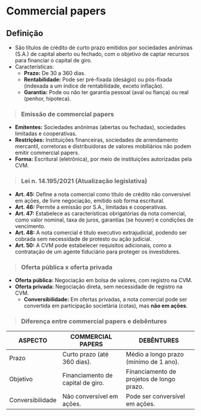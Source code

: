 # Commercial papers

## Definição
- São títulos de crédito de curto prazo emitidos por sociedades anônimas (S.A.) de capital aberto ou fechado, com o objetivo de captar recursos para financiar o capital de giro.
- Características:
  - **Prazo:** De 30 a 360 dias.
  - **Rentabilidade:** Pode ser pré-fixada (deságio) ou pós-fixada (indexada a um índice de rentabilidade, exceto inflação).
  - **Garantia:** Pode ou não ter garantia pessoal (aval ou fiança) ou real (penhor, hipoteca).

> ### Emissão de commercial papers
- **Emitentes:** Sociedades anônimas (abertas ou fechadas), sociedades limitadas e cooperativas.
- **Restrições:** Instituições financeiras, sociedades de arrendamento mercantil, corretoras e distribuidoras de valores mobiliários não podem emitir commercial papers.
- **Forma:** Escritural (eletrônica), por meio de instituições autorizadas pela CVM.

> ### Lei n. 14.195/2021 (Atualização legislativa)
- **Art. 45:** Define a nota comercial como título de crédito não conversível em ações, de livre negociação, emitido sob forma escritural.
- **Art. 46:** Permite a emissão por S.A., limitadas e cooperativas.
- **Art. 47:** Estabelece as características obrigatórias da nota comercial, como valor nominal, taxa de juros, garantias (se houver) e condições de vencimento.
- **Art. 48:** A nota comercial é título executivo extrajudicial, podendo ser cobrada sem necessidade de protesto ou ação judicial.
- **Art. 50:** A CVM pode estabelecer requisitos adicionais, como a contratação de um agente fiduciário para proteger os investidores.

> ### Oferta pública x oferta privada
- **Oferta pública:** Negociação em bolsa de valores, com registro na CVM.
- **Oferta privada:** Negociação direta, sem necessidade de registro na CVM.
  - **Conversibilidade:** Em ofertas privadas, a nota comercial pode ser convertida em participação societária (cotas), mas **não em ações**.

> ### Diferença entre commercial papers e debêntures

| ASPECTO          | COMMERCIAL PAPERS                 | DEBÊNTURES                                |
|------------------|-----------------------------------|-------------------------------------------|
| Prazo            | Curto prazo (até 360 dias).       | Médio a longo prazo (mínimo de 1 ano).    |
| Objetivo         | Financiamento de capital de giro. | Financiamento de projetos de longo prazo. |
| Conversibilidade | Não conversível em ações.         | Pode ser conversível em ações.            |